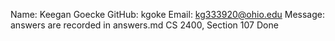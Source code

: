 ﻿Name: Keegan Goecke 
GitHub: kgoke
Email: kg333920@ohio.edu
Message: answers are recorded in answers.md
CS 2400, Section 107
Done
